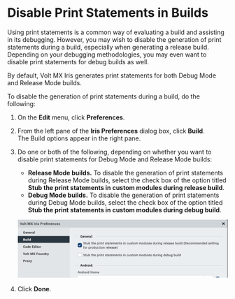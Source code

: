                          


Disable Print Statements in Builds
==================================

Using print statements is a common way of evaluating a build and assisting in its debugging. However, you may wish to disable the generation of print statements during a build, especially when generating a release build. Depending on your debugging methodologies, you may even want to disable print statements for debug builds as well.

By default, Volt MX Iris generates print statements for both Debug Mode and Release Mode builds.

To disable the generation of print statements during a build, do the following:

1.  On the **Edit** menu, click **Preferences**.
2.  From the left pane of the **Iris Preferences** dialog box, click **Build**.  
    The Build options appear in the right pane.
3.  Do one or both of the following, depending on whether you want to disable print statements for Debug Mode and Release Mode builds:

    *   **Release Mode builds.** To disable the generation of print statements during Release Mode builds, select the check box of the option titled **Stub the print statements in custom modules during release build**.
    *   **Debug Mode builds.** To disable the generation of print statements during Debug Mode builds, select the check box of the option titled **Stub the print statements in custom modules during debug build**.

    ![](Resources/Images/DisablePrintStatementOptions.png)

4.  Click **Done**.
